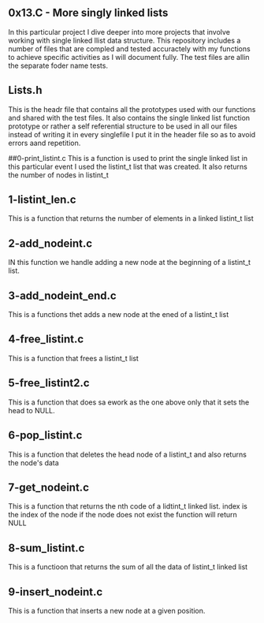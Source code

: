 ## 0x13.C - More singly linked lists
In this particular project I dive deeper into more projects that involve working with single linked llist data structure.
This repository includes a number of files that are compled and tested accuractely with my functions to achieve specific activities as I will document fully.
The test files are allin the separate foder name tests.

## Lists.h
This is the headr file that contains all the prototypes used with our functions and shared with the test files.
It also contains the single linked list function prototype or rather a self referential structure to be used in all our files instead of writing it in every singlefile I put it in the header file so as to avoid errors aand repetition.

##0-print_listint.c
This is a function is used to print the single linked list in this particular event I used the listint_t list that was created.
It also returns the number of nodes in listint_t

## 1-listint_len.c
This is a function that returns the number of elements in a linked listint_t list

## 2-add_nodeint.c
IN this function we handle adding a new node at the beginning of a listint_t list.

## 3-add_nodeint_end.c
This is a functions thet adds a new node at the ened of a listint_t list

## 4-free_listint.c
This is a function that frees a listint_t list

## 5-free_listint2.c
This is a function that does sa ework as the one above only that it sets the head to NULL.

## 6-pop_listint.c
This is a function that deletes the head node of a listint_t and also returns the node's data

## 7-get_nodeint.c
This is a function that returns the nth code of a lidtint_t linked list.
index is the index of the node if the node does not exist the function will return NULL

## 8-sum_listint.c
This is a functioon that returns the sum of all the data of listint_t linked list

## 9-insert_nodeint.c
This is a function that inserts a new node at a given position.
